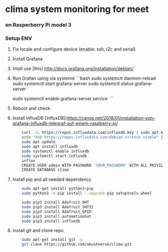 # clima system monitoring for meet
### on Rasperberry Pi model 3



### Setup ENV

1. Fix locale and configure device (enable: ssh, i2c and serial)

2. Install Grafana
  1. Intall use [this]:http://docs.grafana.org/installation/debian/
  2. Run Grafan using via systemd
    ```bash
        sudo systemctl daemon-reload
        sudo systemctl start grafana-server
        sudo systemctl status grafana-server

        sudo systemctl enable grafana-server.service
    ```
  3. Reboot and check

3. Install influxDB
    [InfluxDB]:https://canox.net/2018/01/installation-von-grafana-influxdb-telegraf-auf-einem-raspberry-pi/
    ```bash
        curl -sL https://repos.influxdata.com/influxdb.key | sudo apt-key add -
        echo "deb https://repos.influxdata.com/debian stretch stable" | sudo tee /etc/apt/sources.list.d/influxdb.list
        sudo apt update
        sudo apt install influxdb 
        sudo systemctl enable influxdb
        sudo systemctl start influxdb 
        influx
        CREATE USER admin WITH PASSWORD 'YOUR_PASSWORD' WITH ALL PRIVILEGES
        CREATE DATABASE clima
    ```
4.  Install pip and all needed dependency
    ```bash
        sudo apt-get install python3-pip
        sudo python3 -m pip install --upgrade pip setuptools wheel
    ```
    ```bash
        sudo pip3 install Adafruit_DHT
        sudo pip3 install Adafruit_SHT31
        sudo pip3 install Adafruit_GPIO
        sudo pip3 install automationhat
        sudo pip3 install influxdb
    ```
5. Install git and  clone repo
    ```bash
        sudo apt-get install git -y
        git clone https://github.com/akushneruk/clima.git
    ```